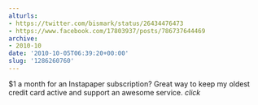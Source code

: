 ```yaml
---
alturls:
- https://twitter.com/bismark/status/26434476473
- https://www.facebook.com/17803937/posts/786737644469
archive:
- 2010-10
date: '2010-10-05T06:39:20+00:00'
slug: '1286260760'
---
```


$1 a month for an Instapaper subscription? Great way to keep my oldest credit card active and support an awesome service. *click*

